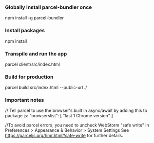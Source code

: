 ### Globally install parcel-bundler once
npm install -g parcel-bundler

### Install packages
npm install

### Transpile and run the app
parcel client/src/index.html

### Build for production
parcel build src/index.html --public-url ./

### Important notes
// Tell parcel to use the browser's built in async/await by adding this to package.js:
  "browserslist": [
    "last 1 Chrome version"
  ]

//To avoid parcel errors, you need to uncheck WebStorm "safe write"
    in Preferences > Appearance & Behavior > System Settings
See https://parceljs.org/hmr.html#safe-write for further details.